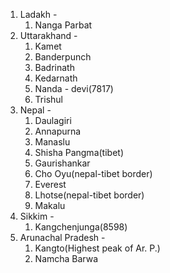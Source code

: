 1. Ladakh -
	1. Nanga Parbat
2. Uttarakhand - 
	1. Kamet
	2. Banderpunch
	3. Badrinath
	4. Kedarnath
	5. Nanda - devi(7817)
	6. Trishul
3. Nepal - 
	1. Daulagiri
	2. Annapurna
	3. Manaslu
	4. Shisha Pangma(tibet)
	5. Gaurishankar
	6. Cho Oyu(nepal-tibet border)
	7. Everest
	8. Lhotse(nepal-tibet border)
	9. Makalu
4. Sikkim - 
	1. Kangchenjunga(8598)
5. Arunachal Pradesh - 
	1. Kangto(Highest peak of Ar. P.)
	2. Namcha Barwa